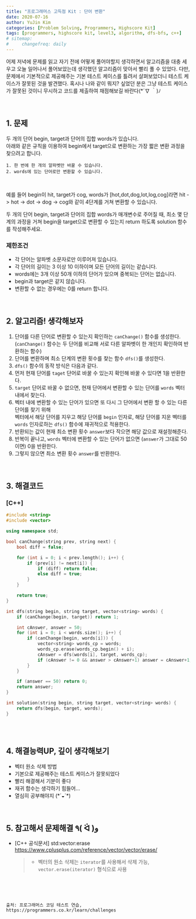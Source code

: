 ```yaml
---
title: "프로그래머스 고득점 Kit : 단어 변환"
date: 2020-07-16
author: YuJin Kim
categories: [Problem Solving, Programmers, Highscore Kit]
tags: [programmers, highscore kit, level3, algorithm, dfs-bfs, c++]
# sitemap:
#     changefreq: daily
---
```


어제 저녁에 문제를 읽고 자기 전에 어떻게 풀어야할지 생각하면서 알고리즘을 대충 세우고 오늘 일어나서 풀어보았는데 생각했던 알고리즘이 맞아서 빨리 풀 수 있었다. 다만, 문제에서 기본적으로 제공해주는 기본 테스트 케이스를 틀려서 살펴보았더니 테스트 케이스가 잘못된 것을 발견했다. 혹시나 나와 같이 뭐지? 싶었던 분은 그냥 테스트 케이스가 잘못된 것이니 무시하고 코드를 제출하여 채점해보길 바란다(\*´∇ ｀)ﾉ  
<br/>
<br/>

## 1. 문제

두 개의 단어 begin, target과 단어의 집합 words가 있습니다.  
아래와 같은 규칙을 이용하여 begin에서 target으로 변환하는 가장 짧은 변환 과정을 찾으려고 합니다.

```
1. 한 번에 한 개의 알파벳만 바꿀 수 있습니다.
2. words에 있는 단어로만 변환할 수 있습니다.
```

<br/>

예를 들어 begin이 hit, target가 cog, words가 [hot,dot,dog,lot,log,cog]라면 hit -> hot -> dot -> dog -> cog와 같이 4단계를 거쳐 변환할 수 있습니다.

두 개의 단어 begin, target과 단어의 집합 words가 매개변수로 주어질 때, 최소 몇 단계의 과정을 거쳐 begin을 target으로 변환할 수 있는지 return 하도록 solution 함수를 작성해주세요.

### 제한조건

- 각 단어는 알파벳 소문자로만 이루어져 있습니다.
- 각 단어의 길이는 3 이상 10 이하이며 모든 단어의 길이는 같습니다.
- words에는 3개 이상 50개 이하의 단어가 있으며 중복되는 단어는 없습니다.
- begin과 target은 같지 않습니다.
- 변환할 수 없는 경우에는 0를 return 합니다.
  <br/><br/><br/>

## 2. 알고리즘! 생각해보자

1. 단어를 다른 단어로 변환할 수 있는지 확인하는 `canChange()` 함수를 생성한다.  
   (`canChange()` 함수는 두 단어를 비교해 서로 다른 알파벳이 한 개인지 확인하여 반환하는 함수)
2. 단어를 변환하며 최소 단계의 변환 횟수를 찾는 함수 `dfs()`를 생성한다.
3. `dfs()` 함수의 동작 방식은 다음과 같다.
4. 먼저 현재 단어를 `taget` 단어로 바꿀 수 있는지 확인해 바꿀 수 있다면 1을 반환한다.
5. `target` 단어로 바꿀 수 없으면, 현재 단어에서 변환할 수 있는 단어를 `words` 벡터 내에서 찾는다.
6. 벡터 내에 변환할 수 있는 단어가 있으면 또 다시 그 단어에서 변환 할 수 있는 다른 단어를 찾기 위해  
   벡터에서 해당 단어를 지우고 해당 단어를 `begin` 인자로, 해당 단어를 지운 벡터를 `words` 인자로하는 `dfs()` 함수에 재귀적으로 적용한다.
7. 반환되는 값이 현재 최소 변환 횟수 `answer`보다 작으면 해당 값으로 재설정해준다.
8. 반복이 끝나고, `words` 벡터에 변환할 수 있는 단어가 없으면 (`answer`가 그대로 50이면) 0을 반환한다.
9. 그렇지 않으면 최소 변환 횟수 `answer`를 반환한다.  
   <br/><br/>

## 3. 해결코드

### [C++]

```c++
#include <string>
#include <vector>

using namespace std;

bool canChange(string prev, string next) {
    bool diff = false;

    for (int i = 0; i < prev.length(); i++) {
        if (prev[i] != next[i]) {
            if (diff) return false;
            else diff = true;
        }
    }

    return true;
}

int dfs(string begin, string target, vector<string> words) {
    if (canChange(begin, target)) return 1;

    int cAnswer, answer = 50;
    for (int i = 0; i < words.size(); i++) {
        if (canChange(begin, words[i])) {
            vector<string> words_cp = words;
            words_cp.erase(words_cp.begin() + i);
            cAnswer = dfs(words[i], target, words_cp);
            if (cAnswer != 0 && answer > cAnswer+1) answer = cAnswer+1;
        }
    }

    if (answer == 50) return 0;
    return answer;
}

int solution(string begin, string target, vector<string> words) {
    return dfs(begin, target, words);
}
```

<br/><br/>

## 4. 해결능력UP, 깊이 생각해보기

- 벡터 원소 삭제 방법
- 기본으로 제공해주는 테스트 케이스가 잘못되었다
- 빨리 해결해서 기분이 좋다
- 재귀 함수는 생각하기 힘들어...
- 열심히 공부해야지 (\*´◒`\*)
  <br/><br/><br/>

## 5. 참고해서 문제해결 ٩( ᐛ )و

- [C++ 공식문서] std:vector:erase <https://www.cplusplus.com/reference/vector/vector/erase/>
  > - 벡터의 원소 삭제는 `iterator`를 사용해서 삭제 가능, `vector.erase(iterator)` 형식으로 사용

<br/><br/><br/>

```
출처: 프로그래머스 코딩 테스트 연습, https://programmers.co.kr/learn/challenges
```
